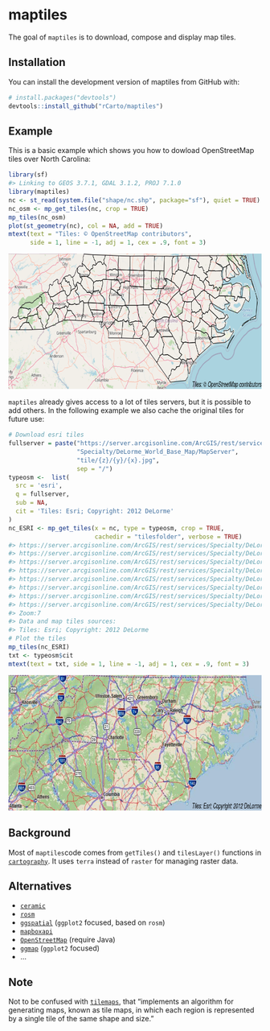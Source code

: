 
<!-- README.md is generated from README.Rmd. Please edit that file -->

# maptiles

<!-- badges: start -->
<!-- badges: end -->

The goal of `maptiles` is to download, compose and display map tiles.

## Installation

<!-- You can install the released version of maptiles from [CRAN](https://CRAN.R-project.org) with: -->
<!-- ``` r -->
<!-- install.packages("maptiles") -->
<!-- ``` -->

You can install the development version of maptiles from GitHub with:

``` r
# install.packages("devtools")
devtools::install_github("rCarto/maptiles")
```

## Example

This is a basic example which shows you how to dowload OpenStreetMap
tiles over North Carolina:

``` r
library(sf)
#> Linking to GEOS 3.7.1, GDAL 3.1.2, PROJ 7.1.0
library(maptiles)
nc <- st_read(system.file("shape/nc.shp", package="sf"), quiet = TRUE)
nc_osm <- mp_get_tiles(nc, crop = TRUE)
mp_tiles(nc_osm)
plot(st_geometry(nc), col = NA, add = TRUE)
mtext(text = "Tiles: © OpenStreetMap contributors", 
      side = 1, line = -1, adj = 1, cex = .9, font = 3)
```

<img src="man/figures/README-example-1.png" width="852" height="269" />

`maptiles` already gives access to a lot of tiles servers, but it is
possible to add others. In the following example we also cache the
original tiles for future use:

``` r
# Download esri tiles
fullserver = paste("https://server.arcgisonline.com/ArcGIS/rest/services",
                   "Specialty/DeLorme_World_Base_Map/MapServer",
                   "tile/{z}/{y}/{x}.jpg",
                   sep = "/")
typeosm <-  list(
  src = 'esri',
  q = fullserver,
  sub = NA,
  cit = 'Tiles: Esri; Copyright: 2012 DeLorme'
)
nc_ESRI <- mp_get_tiles(x = nc, type = typeosm, crop = TRUE, 
                        cachedir = "tilesfolder", verbose = TRUE)
#> https://server.arcgisonline.com/ArcGIS/rest/services/Specialty/DeLorme_World_Base_Map/MapServer/tile/7/50/34.jpg => tilesfolder/esri/esri_7_34_50.jpg
#> https://server.arcgisonline.com/ArcGIS/rest/services/Specialty/DeLorme_World_Base_Map/MapServer/tile/7/50/35.jpg => tilesfolder/esri/esri_7_35_50.jpg
#> https://server.arcgisonline.com/ArcGIS/rest/services/Specialty/DeLorme_World_Base_Map/MapServer/tile/7/50/36.jpg => tilesfolder/esri/esri_7_36_50.jpg
#> https://server.arcgisonline.com/ArcGIS/rest/services/Specialty/DeLorme_World_Base_Map/MapServer/tile/7/50/37.jpg => tilesfolder/esri/esri_7_37_50.jpg
#> https://server.arcgisonline.com/ArcGIS/rest/services/Specialty/DeLorme_World_Base_Map/MapServer/tile/7/51/34.jpg => tilesfolder/esri/esri_7_34_51.jpg
#> https://server.arcgisonline.com/ArcGIS/rest/services/Specialty/DeLorme_World_Base_Map/MapServer/tile/7/51/35.jpg => tilesfolder/esri/esri_7_35_51.jpg
#> https://server.arcgisonline.com/ArcGIS/rest/services/Specialty/DeLorme_World_Base_Map/MapServer/tile/7/51/36.jpg => tilesfolder/esri/esri_7_36_51.jpg
#> https://server.arcgisonline.com/ArcGIS/rest/services/Specialty/DeLorme_World_Base_Map/MapServer/tile/7/51/37.jpg => tilesfolder/esri/esri_7_37_51.jpg
#> Zoom:7
#> Data and map tiles sources:
#> Tiles: Esri; Copyright: 2012 DeLorme
# Plot the tiles
mp_tiles(nc_ESRI)
txt <- typeosm$cit
mtext(text = txt, side = 1, line = -1, adj = 1, cex = .9, font = 3)
```

<img src="man/figures/README-example2-1.png" width="852" height="269" />

## Background

Most of `maptiles`code comes from `getTiles()` and `tilesLayer()`
functions in [`cartography`](https://github.com/riatelab/cartography).
It uses `terra` instead of `raster` for managing raster data.

## Alternatives

-   [`ceramic`](https://github.com/hypertidy/ceramic)  
-   [`rosm`](https://github.com/paleolimbot/rosm)
-   [`ggspatial`](https://github.com/paleolimbot/ggspatial) (`ggplot2`
    focused, based on `rosm`)
-   [`mapboxapi`](https://github.com/walkerke/mapboxapi)
-   [`OpenStreetMap`](https://github.com/ifellows/ROSM) (require Java)
-   [`ggmap`](https://github.com/dkahle/ggmap) (`ggplot2` focused)
-   …

## Note

Not to be confused with
[`tilemaps`](https://github.com/kaerosen/tilemaps), that “implements an
algorithm for generating maps, known as tile maps, in which each region
is represented by a single tile of the same shape and size.”
